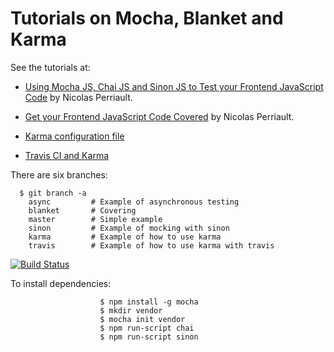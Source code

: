 # Tutorials on Mocha, Blanket and Karma

See the tutorials at:

* [Using Mocha JS, Chai JS and Sinon JS to Test your Frontend JavaScript Code](http://blog.codeship.com/mocha-js-chai-sinon-frontend-javascript-code-testing-tutorial/)
by Nicolas Perriault.

* [Get your Frontend JavaScript Code Covered](https://nicolas.perriault.net/code/2013/get-your-frontend-javascript-code-covered/)
by Nicolas Perriault.

* [Karma configuration file](http://karma-runner.github.io/0.12/config/configuration-file.html)

* [Travis CI and Karma](http://karma-runner.github.io/0.12/plus/travis.html)


There are six branches:

      $ git branch -a
        async         # Example of asynchronous testing
        blanket       # Covering
        master        # Simple example
        sinon         # Example of mocking with sinon
        karma         # Example of how to use karma
        travis        # Example of how to use karma with travis

[![Build Status](https://travis-ci.org/crguezl/mocha-chai-sinon--example.svg?branch=travis)](https://travis-ci.org/crguezl/mocha-chai-sinon--example)

To install dependencies:

                        $ npm install -g mocha
                        $ mkdir vendor
                        $ mocha init vendor
                        $ npm run-script chai
                        $ npm run-script sinon

